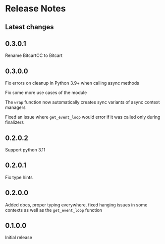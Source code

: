 # Release Notes

## Latest changes

## 0.3.0.1

Rename BitcartCC to Bitcart

## 0.3.0.0

Fix errors on cleanup in Python 3.9+ when calling async methods

Fix some more use cases of the module

The `wrap` function now automatically creates sync variants of async context managers

Fixed an issue where `get_event_loop` would error if it was called only during finalizers

## 0.2.0.2

Support python 3.11

## 0.2.0.1

Fix type hints

## 0.2.0.0

Added docs, proper typing everywhere, fixed hanging issues in some contexts as well as the `get_event_loop` function

## 0.1.0.0

Initial release
